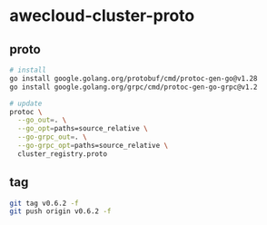 # awecloud-cluster-proto

## proto

```bash
# install
go install google.golang.org/protobuf/cmd/protoc-gen-go@v1.28
go install google.golang.org/grpc/cmd/protoc-gen-go-grpc@v1.2

# update
protoc \
  --go_out=. \
  --go_opt=paths=source_relative \
  --go-grpc_out=. \
  --go-grpc_opt=paths=source_relative \
  cluster_registry.proto
```

## tag

```bash
git tag v0.6.2 -f
git push origin v0.6.2 -f
```
